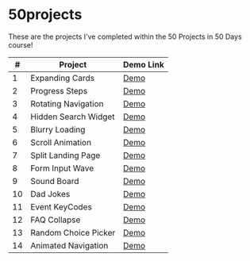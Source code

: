 # 50projects
These are the projects I've completed within the 50 Projects in 50 Days course!
 
|  # | Project              | Demo Link |
|----|----------------------|------------
|  1 | Expanding Cards      | [Demo](https://alyssavoccia.github.io/50projects/expanding-cards/)|
|  2 | Progress Steps       | [Demo](https://alyssavoccia.github.io/50projects/progress-steps/)|
|  3 | Rotating Navigation  | [Demo](https://alyssavoccia.github.io/50projects/rotating-navigation/)|
|  4 | Hidden Search Widget | [Demo](https://alyssavoccia.github.io/50projects/hidden-search-widget/)|
|  5 | Blurry Loading       | [Demo](https://alyssavoccia.github.io/50projects/blurry-loading/)|
|  6 | Scroll Animation     | [Demo](https://alyssavoccia.github.io/50projects/scroll-animation/)|
|  7 | Split Landing Page   | [Demo](https://alyssavoccia.github.io/50projects/split-landing-page/)|
|  8 | Form Input Wave      | [Demo](https://alyssavoccia.github.io/50projects/form-input-wave/)|
|  9 | Sound Board          | [Demo](https://alyssavoccia.github.io/50projects/sound-board/)|
| 10 | Dad Jokes            | [Demo](https://alyssavoccia.github.io/50projects/dad-jokes/)|
| 11 | Event KeyCodes       | [Demo](https://alyssavoccia.github.io/50projects/event-keycodes/)|
| 12 | FAQ Collapse         | [Demo](https://alyssavoccia.github.io/50projects/faq-collapse/)|
| 13 | Random Choice Picker | [Demo](https://alyssavoccia.github.io/50projects/random-choice-picker/)|
| 14 | Animated Navigation  | [Demo](https://alyssavoccia.github.io/50projects/animated-navigation/)|
